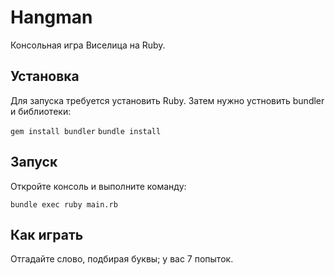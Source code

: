 # Hangman
Консольная игра Виселица на Ruby.

## Установка
Для запуска требуется установить Ruby.
Затем нужно устновить bundler и библиотеки:

`gem install bundler`
`bundle install`

## Запуск
Откройте консоль и выполните команду:

`bundle exec ruby main.rb`

## Как играть
Отгадайте слово, подбирая буквы; у вас 7 попыток.
